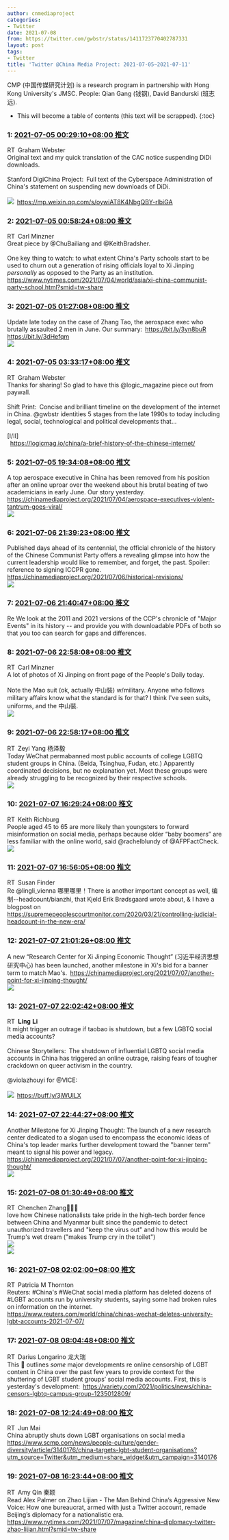 ```yaml
---
author: cnmediaproject
categories:
- Twitter
date: 2021-07-08
from: https://twitter.com/gwbstr/status/1411723770402787331
layout: post
tags:
- Twitter
title: 'Twitter @China Media Project: 2021-07-05~2021-07-11'
---
```


CMP (中国传媒研究计划) is a research program in partnership with Hong Kong University's JMSC. People: Qian Gang (钱钢), David Bandurski (班志远). 

* This will become a table of contents (this text will be scrapped).
{:toc}

### 1: [2021-07-05 00:29:10+08:00 推文](https://twitter.com/gwbstr/status/1411723770402787331)

RT Graham Webster<br>Original text and my quick translation of the CAC notice suspending DiDi downloads.<br><br>Stanford DigiChina Project: Full text of the Cyberspace Administration of China's statement on suspending new downloads of DiDi.<br><br><img style src="https://pbs.twimg.com/media/E5dvX5OUYAIsA-y?format=png&name=orig" referrerpolicy="no-referrer"> <a href="https://mp.weixin.qq.com/s/oywiAT8K4NbgQBY-rlbiGA" target="_blank" rel="noopener noreferrer">https://mp.weixin.qq.com/s/oywiAT8K4NbgQBY-rlbiGA</a>

### 2: [2021-07-05 00:58:24+08:00 推文](https://twitter.com/CarlMinzner/status/1411731129925718021)

RT Carl Minzner<br>Great piece by @ChuBailiang and @KeithBradsher.  <br><br>One key thing to watch: to what extent China's Party schools start to be used to churn out a generation of rising officials loyal to Xi Jinping *personally* as opposed to the Party as an institution. <a href="https://www.nytimes.com/2021/07/04/world/asia/xi-china-communist-party-school.html?smid=tw-share" target="_blank" rel="noopener noreferrer">https://www.nytimes.com/2021/07/04/world/asia/xi-china-communist-party-school.html?smid=tw-share</a>

### 3: [2021-07-05 01:27:08+08:00 推文](https://twitter.com/cnmediaproject/status/1411738358238396416)

Update late today on the case of Zhang Tao, the aerospace exec who brutally assaulted 2 men in June. Our summary: <a href="https://bit.ly/3yn8buR" target="_blank" rel="noopener noreferrer">https://bit.ly/3yn8buR</a> <a href="https://bit.ly/3dHefqm" target="_blank" rel="noopener noreferrer">https://bit.ly/3dHefqm</a><br><img style src="https://pbs.twimg.com/media/E5eAK5jWQAEhz3V?format=jpg&name=orig" referrerpolicy="no-referrer">

### 4: [2021-07-05 03:33:17+08:00 推文](https://twitter.com/gwbstr/status/1411770108100317184)

RT Graham Webster<br>Thanks for sharing! So glad to have this @logic_magazine piece out from paywall.<br><br>Shift Print: Concise and brilliant timeline on the development of the internet in China. @gwbstr identities 5 stages from the late 1990s to today including legal, social, technological and political developments that... <br><br>[I/II]<br> <a href="https://logicmag.io/china/a-brief-history-of-the-chinese-internet/" target="_blank" rel="noopener noreferrer">https://logicmag.io/china/a-brief-history-of-the-chinese-internet/</a>

### 5: [2021-07-05 19:34:08+08:00 推文](https://twitter.com/cnmediaproject/status/1412011910732697602)

A top aerospace executive in China has been removed from his position after an online uproar over the weekend about his brutal beating of two academicians in early June. Our story yesterday. <a href="https://chinamediaproject.org/2021/07/04/aerospace-executives-violent-tantrum-goes-viral/" target="_blank" rel="noopener noreferrer">https://chinamediaproject.org/2021/07/04/aerospace-executives-violent-tantrum-goes-viral/</a><br><img style src="https://pbs.twimg.com/media/E5h5VddWEAMgGNs?format=jpg&name=orig" referrerpolicy="no-referrer">

### 6: [2021-07-06 21:39:23+08:00 推文](https://twitter.com/cnmediaproject/status/1412405819744960516)

Published days ahead of its centennial, the official chronicle of the history of the Chinese Communist Party offers a revealing glimpse into how the current leadership would like to remember, and forget, the past. Spoiler: reference to signing ICCPR gone. <a href="https://chinamediaproject.org/2021/07/06/historical-revisions/" target="_blank" rel="noopener noreferrer">https://chinamediaproject.org/2021/07/06/historical-revisions/</a><br><img style src="https://pbs.twimg.com/media/E5nffI8XoA41N1_?format=jpg&name=orig" referrerpolicy="no-referrer">

### 7: [2021-07-06 21:40:47+08:00 推文](https://twitter.com/cnmediaproject/status/1412406173148626950)

Re We look at the 2011 and 2021 versions of the CCP's chronicle of "Major Events" in its history -- and provide you with downloadable PDFs of both so that you too can search for gaps and differences.

### 8: [2021-07-06 22:58:08+08:00 推文](https://twitter.com/CarlMinzner/status/1412425640121290753)

RT Carl Minzner<br>A lot of photos of Xi Jinping on front page of the People's Daily today. <br><br>Note the Mao suit (ok, actually 中山裝) w/military. Anyone who follows military affairs know what the standard is for that? I think I've seen suits, uniforms, and the 中山裝.<br><img style src="https://pbs.twimg.com/media/E5nvsnMWYAcujDm?format=jpg&name=orig" referrerpolicy="no-referrer">

### 9: [2021-07-06 22:58:17+08:00 推文](https://twitter.com/ZeyiYang/status/1412425674908971008)

RT Zeyi Yang 杨泽毅<br>Today WeChat permabanned most public accounts of college LGBTQ student groups in China. (Beida, Tsinghua, Fudan, etc.) Apparently coordinated decisions, but no explanation yet. Most these groups were already struggling to be recognized by their respective schools.<br><img style src="https://pbs.twimg.com/media/E5nxqe4X0AA4RBb?format=jpg&name=orig" referrerpolicy="no-referrer">

### 10: [2021-07-07 16:29:24+08:00 推文](https://twitter.com/keithrichburg/status/1412690200019443713)

RT Keith Richburg<br>People aged 45 to 65 are more likely than youngsters to forward misinformation on social media, perhaps because older “baby boomers” are less familiar with the online world, said @rachelblundy of @AFPFactCheck.<br><img style src="https://pbs.twimg.com/media/E5riPxfUUAcqN-y?format=jpg&name=orig" referrerpolicy="no-referrer">

### 11: [2021-07-07 16:56:05+08:00 推文](https://twitter.com/SPCmonitor/status/1412696915498520578)

RT Susan Finder<br>Re @lingli_vienna 哪里哪里！There is another important concept as well, 编制--headcount/bianzhi, that Kjeld Erik Brødsgaard wrote about, & I have a blogpost on <a href="https://supremepeoplescourtmonitor.com/2020/03/21/controlling-judicial-headcount-in-the-new-era/" target="_blank" rel="noopener noreferrer">https://supremepeoplescourtmonitor.com/2020/03/21/controlling-judicial-headcount-in-the-new-era/</a>

### 12: [2021-07-07 21:01:26+08:00 推文](https://twitter.com/cnmediaproject/status/1412758658644054018)

A new “Research Center for Xi Jinping Economic Thought” (习近平经济思想研究中心) has been launched, another milestone in Xi's bid for a banner term to match Mao's. <a href="https://chinamediaproject.org/2021/07/07/another-point-for-xi-jinping-thought/" target="_blank" rel="noopener noreferrer">https://chinamediaproject.org/2021/07/07/another-point-for-xi-jinping-thought/</a><br><img style src="https://pbs.twimg.com/media/E5sggBUXwAQp-yP?format=jpg&name=orig" referrerpolicy="no-referrer">

### 13: [2021-07-07 22:02:42+08:00 推文](https://twitter.com/lingli_vienna/status/1412774077035683842)

RT 𝐋𝐢𝐧𝐠 𝐋𝐢<br>It might trigger an outrage if taobao is shutdown, but a few LGBTQ social media accounts?<br><br>Chinese Storytellers: The shutdown of influential LGBTQ social media accounts in China has triggered an online outrage, raising fears of tougher crackdown on queer activism in the country. <br><br>@violazhouyi for @VICE:<br><br><img style src="https://pbs.twimg.com/media/E5soNDcXIAAtmqN?format=jpg&name=orig" referrerpolicy="no-referrer"> <a href="https://buff.ly/3jWUlLX" target="_blank" rel="noopener noreferrer">https://buff.ly/3jWUlLX</a>

### 14: [2021-07-07 22:44:27+08:00 推文](https://twitter.com/cnmediaproject/status/1412784584455081989)

Another Milestone for Xi Jinping Thought: The launch of a new research center dedicated to a slogan used to encompass the economic ideas of China's top leader marks further development toward the "banner term" meant to signal his power and legacy. <a href="https://chinamediaproject.org/2021/07/07/another-point-for-xi-jinping-thought/" target="_blank" rel="noopener noreferrer">https://chinamediaproject.org/2021/07/07/another-point-for-xi-jinping-thought/</a><br><img style src="https://pbs.twimg.com/media/E5s4FDBWUAU3OD5?format=jpg&name=orig" referrerpolicy="no-referrer">

### 15: [2021-07-08 01:30:49+08:00 推文](https://twitter.com/chenchenzh/status/1412826448663093249)

RT Chenchen Zhang🤦🏻‍♀️<br>love how Chinese nationalists take pride in the high-tech border fence between China and Myanmar built since the pandemic to detect unauthorized travellers and "keep the virus out" and how this would be Trump's wet dream ("makes Trump cry in the toilet")<br><img style src="https://pbs.twimg.com/media/E5teKS7XIAQPA4B?format=jpg&name=orig" referrerpolicy="no-referrer"><br><img style src="https://pbs.twimg.com/media/E5teKsGXEAEXNrN?format=jpg&name=orig" referrerpolicy="no-referrer">

### 16: [2021-07-08 02:02:00+08:00 推文](https://twitter.com/PM_Thornton/status/1412834297170432005)

RT Patricia M Thornton<br>Reuters: #China's #WeChat social media platform has deleted dozens of #LGBT accounts run by university students, saying some had broken rules on information on the internet. <a href="https://www.reuters.com/world/china/chinas-wechat-deletes-university-lgbt-accounts-2021-07-07/" target="_blank" rel="noopener noreferrer">https://www.reuters.com/world/china/chinas-wechat-deletes-university-lgbt-accounts-2021-07-07/</a>

### 17: [2021-07-08 08:04:48+08:00 推文](https://twitter.com/DariusLongarino/status/1412925600894001157)

RT Darius Longarino 龙大瑞<br>This 🧵 outlines *some* major developments re online censorship of LGBT content in China over the past few years to provide context for the shuttering of LGBT student groups’ social media accounts. First, this is yesterday's development: <a href="https://variety.com/2021/politics/news/china-censors-lgbtq-campus-group-1235012809/" target="_blank" rel="noopener noreferrer">https://variety.com/2021/politics/news/china-censors-lgbtq-campus-group-1235012809/</a>

### 18: [2021-07-08 12:24:49+08:00 推文](https://twitter.com/Junmai1103/status/1412991035236491265)

RT Jun Mai<br>China abruptly shuts down LGBT organisations on social media <a href="https://www.scmp.com/news/people-culture/gender-diversity/article/3140176/china-targets-lgbt-student-organisations?utm_source=Twitter&utm_medium=share_widget&utm_campaign=3140176" target="_blank" rel="noopener noreferrer">https://www.scmp.com/news/people-culture/gender-diversity/article/3140176/china-targets-lgbt-student-organisations?utm_source=Twitter&utm_medium=share_widget&utm_campaign=3140176</a>

### 19: [2021-07-08 16:23:44+08:00 推文](https://twitter.com/amyyqin/status/1413051159669927942)

RT Amy Qin 秦颖<br>Read Alex Palmer on Zhao Lijian - The Man Behind China’s Aggressive New Voice: How one bureaucrat, armed with just a Twitter account, remade Beijing’s diplomacy for a nationalistic era. <a href="https://www.nytimes.com/2021/07/07/magazine/china-diplomacy-twitter-zhao-lijian.html?smid=tw-share" target="_blank" rel="noopener noreferrer">https://www.nytimes.com/2021/07/07/magazine/china-diplomacy-twitter-zhao-lijian.html?smid=tw-share</a>

